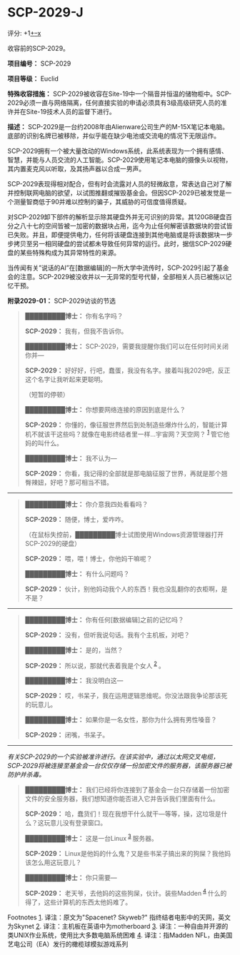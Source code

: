 # SCP-2029-J
                        


评分: +1<a shape='rect' title='&#25105;&#21916;&#27426;' href='javascript:;' onclick='WIKIDOT.modules.PageRateWidgetModule.listeners.rate(event, 1)'>+</a><a shape='rect' title='&#25105;&#19981;&#21916;&#27426;' href='javascript:;' onclick='WIKIDOT.modules.PageRateWidgetModule.listeners.rate(event, -1)'>&#8211;</a><a shape='rect' title='&#21462;&#28040;&#25105;&#30340;&#25237;&#31080;' href='javascript:;' onclick='WIKIDOT.modules.PageRateWidgetModule.listeners.cancelVote(event)'>x</a>


收容前的SCP-2029。



**项目编号：** SCP-2029

**项目等级：** Euclid

**特殊收容措施：** SCP-2029被收容在Site-19中一个隔音并恒温的储物柜中。SCP-2029必须一直与网络隔离，任何直接实验的申请必须具有3级高级研究人员的准许并在Site-19技术人员的监督下进行。

**描述：** SCP-2029是一台约2008年由Alienware公司生产的M-15X笔记本电脑。底部的识别名牌已被移除，并似乎能在缺少电池或交流电的情况下无限运作。

SCP-2029拥有一个被大量改动的Windows系统，此系统表现为一个拥有感情、智慧，并能与人员交流的人工智能。SCP-2029使用笔记本电脑的摄像头以视物，其内置麦克风以听取，及其扬声器以合成一男声。

SCP-2029表现得相对配合，但有时会流露对人员的轻微敌意，常表达自己对了解并控制联网电脑的欲望，以试图推翻或摧毁基金会。但因SCP-2029已被发觉是一个测量智商低于90并难以控制的骗子，其威胁的可信度值得质疑。

对SCP-2029卸下部件的解析显示除其硬盘外并无可识别的异常。其120GB硬盘百分之八十七的空间皆被一加密的数据块占用，迄今为止任何解密该数据块的尝试皆已失败。并且，即便提供电力，任何将该硬盘连接到其他电脑或是将该数据块一步步拷贝至另一相同硬盘的尝试都未导致任何异常的运行。此时，据信SCP-2029硬盘的某些特殊构成为其异常特性的来源。

当传闻有关”说话的AI”在[数据编辑]的一所大学中流传时，SCP-2029引起了基金会的注意。SCP-2029被没收并以一无异常的型号代替，全部相关人员已被施以记忆干预。

**附录2029-01：** SCP-2029访谈的节选


> **█████████博士：** 你有名字吗？
> 
> **SCP-2029：** 我有，但我不告诉你。
> 
> **█████████博士：** SCP-2029，需要我提醒你我们可以在任何时间关闭你并—
> 
> **SCP-2029：** 好好好，行吧，蠢蛋，我没有名字。接着叫我2029吧，反正这个名字让我听起来更聪明。
> 
> （短暂的停顿）
> 
> **█████████博士：** 你想要网络连接的原因到底是什么？
> 
> **SCP-2029：** 你懂的，像征服世界然后到处制造些爆炸什么的，智能计算机不就该干这些吗？就像在电影终结者里一样…宇宙网？天空网？<sup class='footnoteref'>
 <a shape='rect' class='footnoteref' id='footnoteref-1' href='javascript:;' onclick='WIKIDOT.page.utils.scrollToReference(&apos;footnote-1&apos;)'>1</a>
</sup>管它他妈的叫什么。
> 
> **█████████博士：** 我不认为—
> 
> **SCP-2029：** 你看，我记得的全部就是那电脑征服了世界，再就是那个翘臀辣妞，好吧？那可相当不错。
> 


---


> **█████████博士：** 你介意我四处看看吗？
> 
> **SCP-2029：** 随便，博士，爱咋咋。
> 
> （在鼠标失控前，█████████博士试图使用Windows资源管理器打开SCP-2029的硬盘）
> 
> **SCP-2029：** 喂，喂！博士，你他妈干嘛呢？
> 
> **█████████博士：** 有什么问题吗？
> 
> **SCP-2029：** 伙计，别他妈动我个人的东西！我也没乱翻你的衣柜啊，是不是？
> 


---


> **█████████博士：** 你有任何[数据编辑]之前的记忆吗？
> 
> **SCP-2029：** 没有，但听我说句话。我有个主机板，对吧？
> 
> **█████████博士：** 是的，当然？
> 
> **SCP-2029：** 所以说，那就代表着我是个女人<sup class='footnoteref'>
 <a shape='rect' class='footnoteref' id='footnoteref-2' href='javascript:;' onclick='WIKIDOT.page.utils.scrollToReference(&apos;footnote-2&apos;)'>2</a>
</sup>。
> 
> **█████████博士：** 我没明白这—
> 
> **SCP-2029：** 哎，书呆子，我在运用逻辑思维呢。你没法跟我争论那该死的玩意儿。
> 
> **█████████博士：** 如果你是一名女性，那你为什么拥有男性嗓音？
> 
> **SCP-2029：** 闭嘴，书呆子。
> 


---

*有关SCP-2029的一个实验被准许进行。在该实验中，通过以太网交叉电缆，SCP-2029将被连接至基金会一台仅仅存储一份加密文件的服务器，该服务器已被防护并杀毒。* 


> **█████████博士：** 我们已经将你连接到了基金会一台只存储着一份加密文件的安全服务器，我们想知道你能否进入它并告诉我们里面有什么。
> 
> **SCP-2029：** 哈，蠢货们！现在我想干什么就干—等等，操，这垃圾是什么？这玩意儿没有登录窗口。
> 
> **█████████博士：** 这是一台Linux<sup class='footnoteref'>
 <a shape='rect' class='footnoteref' id='footnoteref-3' href='javascript:;' onclick='WIKIDOT.page.utils.scrollToReference(&apos;footnote-3&apos;)'>3</a>
</sup>服务器。
> 
> **SCP-2029：** Linux是他妈的什么鬼？又是些书呆子搞出来的狗屎？我他妈该怎么用这玩意儿？
> 
> **█████████博士：** 你只需要—
> 
> **SCP-2029：** 老天爷，去他妈的这些狗屎，伙计。装些Madden<sup class='footnoteref'>
 <a shape='rect' class='footnoteref' id='footnoteref-4' href='javascript:;' onclick='WIKIDOT.page.utils.scrollToReference(&apos;footnote-4&apos;)'>4</a>
</sup>什么的得了，这些计算机的东西太他妈难了。
> 



Footnotes
<a shape='rect' href='javascript:;' onclick='WIKIDOT.page.utils.scrollToReference(&apos;footnoteref-1&apos;)'>1</a>. 译注：原文为"Spacenet? Skyweb?" 指终结者电影中的天网，英文为Skynet
<a shape='rect' href='javascript:;' onclick='WIKIDOT.page.utils.scrollToReference(&apos;footnoteref-2&apos;)'>2</a>. 译注：主机板在英语中为motherboard
<a shape='rect' href='javascript:;' onclick='WIKIDOT.page.utils.scrollToReference(&apos;footnoteref-3&apos;)'>3</a>. 译注：一种自由并开源的类UNIX作业系统，使用比大多数电脑系统困难
<a shape='rect' href='javascript:;' onclick='WIKIDOT.page.utils.scrollToReference(&apos;footnoteref-4&apos;)'>4</a>. 译注：指Madden NFL，由美国艺电公司（EA）发行的橄榄球模拟游戏系列


                    